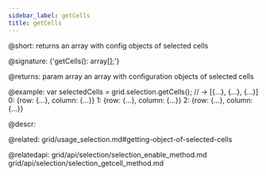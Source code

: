 ```yaml
---
sidebar_label: getCells
title: getCells
---          
```


@short: returns an array with config objects of selected cells

@signature: {'getCells(): array[];'}

@returns:
param       array      an array with configuration objects of selected cells



@example:
var selectedCells = grid.selection.getCells();
// -> [{…}, {…}, {…}]
0: {row: {…}, column: {…}}
1: {row: {…}, column: {…}}
2: {row: {…}, column: {…}}



@descr:

@related: grid/usage_selection.md#getting-object-of-selected-cells

@relatedapi: grid/api/selection/selection_enable_method.md
grid/api/selection/selection_getcell_method.md



